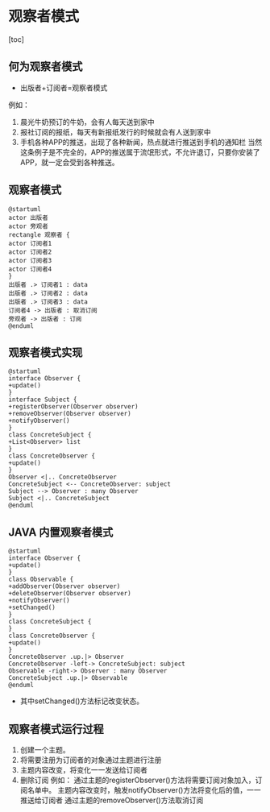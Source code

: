 # 观察者模式
[toc]

## 何为观察者模式
* 出版者+订阅者=观察者模式

例如：
1. 晨光牛奶预订的牛奶，会有人每天送到家中
2. 报社订阅的报纸，每天有新报纸发行的时候就会有人送到家中
3. 手机各种APP的推送，出现了各种新闻，热点就进行推送到手机的通知栏
当然这条例子是不完全的，APP的推送属于流氓形式，不允许退订，只要你安装了APP，就一定会受到各种推送。

## 观察者模式
```puml
@startuml
actor 出版者
actor 旁观者
rectangle 观察者 {
actor 订阅者1
actor 订阅者2
actor 订阅者3
actor 订阅者4
}
出版者 .> 订阅者1 : data
出版者 .> 订阅者2 : data
出版者 .> 订阅者3 : data
订阅者4 -> 出版者 : 取消订阅
旁观者 -> 出版者 : 订阅
@enduml
```

## 观察者模式实现
```puml
@startuml
interface Observer {
+update()
}
interface Subject {
+registerObserver(Observer observer)
+removeObserver(Observer observer)
+notifyObserver()
}
class ConcreteSubject {
+List<Observer> list
}
class ConcreteObserver {
+update()
}
Observer <|.. ConcreteObserver 
ConcreteSubject <-- ConcreteObserver: subject
Subject --> Observer : many Observer
Subject <|.. ConcreteSubject
@enduml
```

## JAVA 内置观察者模式
```puml
@startuml
interface Observer {
+update()
}
class Observable {
+addObserver(Observer observer)
+deleteObserver(Observer observer)
+notifyObserver()
+setChanged()
}
class ConcreteSubject {
}
class ConcreteObserver {
+update()
}
ConcreteObserver .up.|> Observer
ConcreteObserver -left-> ConcreteSubject: subject
Observable -right-> Observer : many Observer
ConcreteSubject .up.|> Observable 
@enduml
```
* 其中setChanged()方法标记改变状态。
## 观察者模式运行过程
1. 创建一个主题。
2. 将需要注册为订阅者的对象通过主题进行注册
3. 主题内容改变，将变化一一发送给订阅者
4. 删除订阅
例如：
通过主题的registerObserver()方法将需要订阅对象加入，订阅名单中。
主题内容改变时，触发notifyObserver()方法将变化后的值，一一推送给订阅者
通过主题的removeObserver()方法取消订阅
